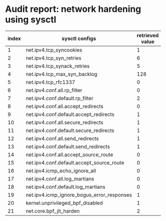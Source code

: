 # Audit report: network hardening using sysctl
| index | sysctl configs | retrieved value | expected value | status | references
|---|---|---|---|---|---|
| 1 | net.ipv4.tcp_syncookies  | 1 |  1  | OK |  [cis_rocky_linux_8](https://www.tenable.com/audits/items/CIS_Rocky_Linux_8_v1.0.0_L1_Server.audit:95e3320517071e79c94501bed716202c) |
| 2 | net.ipv4.tcp_syn_retries  | 6 |  2  | NOK |  [harden-network](https://www.linuxwolfpack.com/linux-harden-network.php) |
| 3 | net.ipv4.tcp_synack_retries  | 5 |  2  | NOK |  [ibm](https://www.ibm.com/docs/en/cic/1.2.2?topic=configuration-enhancing-tcp-syn-flood-attack) |
| 4 | net.ipv4.tcp_max_syn_backlog  | 128 |  1280  | NOK |  [vmware](https://docs.vmware.com/en/vRealize-Operations/8.10/com.vmware.vcom.scg.doc/GUID-50057346-AEC5-4597-9BB7-72028DAF627C.html) |
| 5 | net.ipv4.tcp_rfc1337  | 0 |  1  | NOK |  [ietf](https://datatracker.ietf.org/doc/html/rfc1337) |
| 6 | net.ipv4.conf.all.rp_filter  | 0 |  1  | NOK |  [cis_ubuntu_linux](https://www.tenable.com/audits/items/CIS_Ubuntu_Linux_18.04_LTS_v2.2.0_L1_Server.audit:2294214a0f263f5104f684818e9e3828?x-clickref=1101lzLFvPhz&x-promotion-id=afffiliate) |
| 7 | net.ipv4.conf.default.rp_filter  | 2 |  1  | NOK |  [cis_ubuntu_linux](https://www.tenable.com/audits/items/CIS_Ubuntu_Linux_18.04_LTS_v2.2.0_L1_Server.audit:2294214a0f263f5104f684818e9e3828?x-clickref=1101lzLFvPhz&x-promotion-id=afffiliate) |
| 8 | net.ipv4.conf.all.accept_redirects  | 0 |  0  | OK |  [cis_red_hat_linux](https://www.tenable.com/audits/items/CIS_Red_Hat_EL7_STIG_v2.0.0_L1_Server.audit:4d9e23e2c48338239a2c2fc709a2a472) |
| 9 | net.ipv4.conf.default.accept_redirects  | 1 |  0  | NOK |  [cis_red_hat_linux](https://www.tenable.com/audits/items/CIS_Red_Hat_EL7_STIG_v2.0.0_L1_Server.audit:4d9e23e2c48338239a2c2fc709a2a472) |
| 10 | net.ipv4.conf.all.secure_redirects  | 1 |  0  | NOK |  [cis_debian_linux](https://www.tenable.com/audits/items/CIS_Debian_Linux_7_v1.0.0_L1.audit:746cc306d6e4153d4cb5bddcabb5df48) |
| 11 | net.ipv4.conf.default.secure_redirects  | 1 |  0  | NOK |  [cis_debian_linux](https://www.tenable.com/audits/items/CIS_Debian_Linux_7_v1.0.0_L1.audit:746cc306d6e4153d4cb5bddcabb5df48) |
| 12 | net.ipv4.conf.all.send_redirects  | 1 |  0  | NOK |  [cis_ubuntu_linux](https://www.tenable.com/audits/items/CIS_Ubuntu_12.04_LTS_Server_v1.1.0_L1.audit:37542e36de5b697c5f63481f2e657d42) |
| 13 | net.ipv4.conf.default.send_redirects  | 1 |  0  | NOK |  [cis_ubuntu_linux](https://www.tenable.com/audits/items/CIS_Ubuntu_12.04_LTS_Server_v1.1.0_L1.audit:37542e36de5b697c5f63481f2e657d42) |
| 14 | net.ipv4.conf.all.accept_source_route  | 0 |  0  | OK |  [cis_amazon_linux](https://www.tenable.com/audits/items/CIS_Amazon_Linux_2_STIG_v1.0.0_L1.audit:c5a0b89f950db0e87902138400ad127b) |
| 15 | net.ipv4.conf.default.accept_source_route  | 0 |  0  | OK |  [cis_amazon_linux](https://www.tenable.com/audits/items/CIS_Amazon_Linux_2_STIG_v1.0.0_L1.audit:c5a0b89f950db0e87902138400ad127b) |
| 16 | net.ipv4.icmp_echo_ignore_all  | 0 |  1  | NOK |  [cis_rocky_linux](https://www.tenable.com/audits/items/CIS_Rocky_Linux_8_v1.0.0_L1_Server.audit:a82dbeb614529af0ccae791e4e56cf89) |
| 17 | net.ipv4.conf.all.log_martians  | 0 |  1  | NOK |  [cis_ubuntu_linux](https://www.tenable.com/audits/items/CIS_Ubuntu_12.04_LTS_Server_v1.1.0_L1.audit:a9bad78b00fddec116bfe989cc36180b) |
| 18 | net.ipv4.conf.default.log_martians  | 0 |  1  | NOK |  [cis_ubuntu_linux](https://www.tenable.com/audits/items/CIS_Ubuntu_12.04_LTS_Server_v1.1.0_L1.audit:a9bad78b00fddec116bfe989cc36180b) |
| 19 | net.ipv4.icmp_ignore_bogus_error_responses  | 1 |  1  | OK |  [cis_rocky_linux](https://www.tenable.com/audits/items/CIS_Rocky_Linux_8_v1.0.0_L1_Server.audit:b41b63bbd97956320d9d10a9781b8cdb) |
| 20 | kernel.unprivileged_bpf_disabled  | 1 |  1  | OK |  [cis_bottlerocket](https://www.tenable.com/audits/items/CIS_Bottlerocket_v1.0.0_L1.audit:0b66066e10907c3a7136e75917351508) |
| 21 | net.core.bpf_jit_harden  | 2 |  2  | OK |  [disa_stig_red_hat_linux](https://www.tenable.com/audits/items/DISA_STIG_Red_Hat_Enterprise_Linux_9_v2r1.audit:a7366b2924f4fad4cc7a247a4f72fe9b) |
